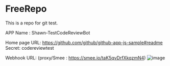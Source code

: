 # FreeRepo

This is a repo for git test.

APP Name :
	Shawn-TestCodeReviewBot

Home page URL:
	https://github.com/github/github-app-js-sample#readme
Secret:
	codereviewtest
	
Webhook URL: 
(proxy/Smee : https://smee.io/taK5qvDrfXkqzmN4) ![image](https://github.com/ShawnRush/FreeRepo/assets/51254894/aaa7293b-ae09-4a55-9d7f-70384f4186e6)
